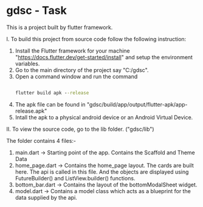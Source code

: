 # gdsc - Task

This is a project built by flutter framework.

I. To build this project from source code follow the following instruction:

1. Install the Flutter framework for your machine "https://docs.flutter.dev/get-started/install" and setup the environment variables.
2. Go to the main directory of the project say "C:/gdsc".
3. Open a command window and run the command 
    ```cmd

    flutter build apk --release
4. The apk file can be found in "gdsc/build/app/output/flutter-apk/app-release.apk"
5. Intall the apk to a physical android device or an Android Virtual Device.

II. To view the source code, go to the lib folder. ("gdsc/lib")

The folder contains 4 files:-
1. main.dart -> Starting point of the app. Contains the Scaffold and Theme Data
2. home_page.dart -> Contains the home_page layout. The cards are built here. The api is called in this file. And the objects are displayed using FutureBuilder() and ListView.builder() functions.
3. bottom_bar.dart -> Contains the layout of the bottomModalSheet widget.
4. model.dart -> Contains a model class which acts as a blueprint for the data supplied by the api.
